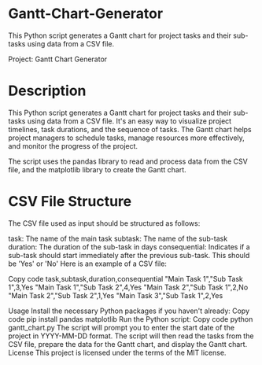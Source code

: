 # Gantt-Chart-Generator
This Python script generates a Gantt chart for project tasks and their sub-tasks using data from a CSV file. 


Project: Gantt Chart Generator

# Description
This Python script generates a Gantt chart for project tasks and their sub-tasks using data from a CSV file. It's an easy way to visualize project timelines, task durations, and the sequence of tasks. The Gantt chart helps project managers to schedule tasks, manage resources more effectively, and monitor the progress of the project.

The script uses the pandas library to read and process data from the CSV file, and the matplotlib library to create the Gantt chart.

# CSV File Structure
The CSV file used as input should be structured as follows:

task: The name of the main task
subtask: The name of the sub-task
duration: The duration of the sub-task in days
consequential: Indicates if a sub-task should start immediately after the previous sub-task. This should be 'Yes' or 'No'
Here is an example of a CSV file:


Copy code
task,subtask,duration,consequential
"Main Task 1","Sub Task 1",3,Yes
"Main Task 1","Sub Task 2",4,Yes
"Main Task 2","Sub Task 1",2,No
"Main Task 2","Sub Task 2",1,Yes
"Main Task 3","Sub Task 1",2,Yes

Usage
Install the necessary Python packages if you haven't already:
Copy code
pip install pandas matplotlib
Run the Python script:
Copy code
python gantt_chart.py
The script will prompt you to enter the start date of the project in YYYY-MM-DD format.
The script will then read the tasks from the CSV file, prepare the data for the Gantt chart, and display the Gantt chart.
License
This project is licensed under the terms of the MIT license.
